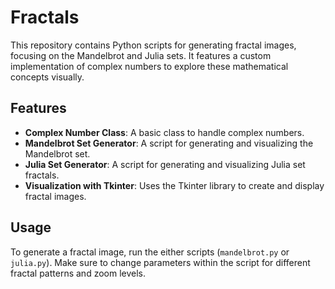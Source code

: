 # Fractals

This repository contains Python scripts for generating fractal images, focusing on the Mandelbrot and Julia sets. It features a custom implementation of complex numbers to explore these mathematical concepts visually.

## Features

- **Complex Number Class**: A basic class to handle complex numbers.
- **Mandelbrot Set Generator**: A script for generating and visualizing the Mandelbrot set.
- **Julia Set Generator**: A script for generating and visualizing Julia set fractals.
- **Visualization with Tkinter**: Uses the Tkinter library to create and display fractal images.

## Usage

To generate a fractal image, run the either scripts (`mandelbrot.py` or `julia.py`). Make sure to change parameters within the script for different fractal patterns and zoom levels.
